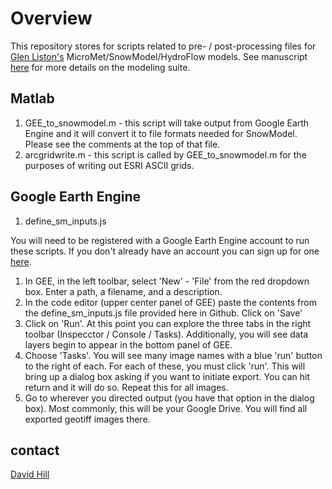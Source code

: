 # Overview

This repository stores for scripts related to pre- / post-processing files for [Glen Liston's](https://www.cira.colostate.edu/staff/liston-glen/) MicroMet/SnowModel/HydroFlow models. See manuscript [here](https://journals.ametsoc.org/doi/full/10.1175/JHM548.1) for more details on the modeling suite. 

## Matlab

1. GEE_to_snowmodel.m - this script will take output from Google Earth Engine and it will convert it to file formats needed for SnowModel. Please see the comments at the top of that file. 
2. arcgridwrite.m - this script is called by GEE_to_snowmodel.m for the purposes of writing out ESRI ASCII grids.

## Google Earth Engine

1. define_sm_inputs.js

You will need to be registered with a Google Earth Engine account to run these scripts. If you don't already have an account you can sign up for one [here](https://signup.earthengine.google.com/#!/).

1. In GEE, in the left toolbar, select 'New' - 'File' from the red dropdown box. Enter a path, a filename, and a description.
2. In the code editor (upper center panel of GEE) paste the contents from the define_sm_inputs.js file provided here in Github. Click on 'Save'
3. Click on 'Run'. At this point you can explore the three tabs in the right toolbar (Inspecctor / Console / Tasks). Additionally, you will see data layers begin to appear in the bottom panel of GEE.
4. Choose 'Tasks'. You will see many image names with a blue 'run' button to the right of each. For each of these, you must click 'run'. This will bring up a dialog box asking if you want to initiate export. You can hit return and it will do so. Repeat this for all images.
5. Go to wherever you directed output (you have that option in the dialog box). Most commonly, this will be your Google Drive. You will find all exported geotiff images there.

## contact 

[David Hill](mailto:dfh@oregonstate.edu)
